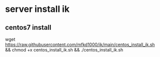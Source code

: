 # server install ik

## centos7 install 

wget https://raw.githubusercontent.com/mfkd1000/ik/main/centos_install_ik.sh && chmod +x centos_install_ik.sh && ./centos_install_ik.sh
